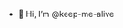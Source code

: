 - 👋 Hi, I’m @keep-me-alive
<!---
- 👀 I’m interested in Java
- 🌱 I’m currently learning ...
- 💞️ I’m looking to collaborate on ...
- 📫 How to reach me ...
--->
<!---
keep-me-alive/keep-me-alive is a ✨ special ✨ repository because its `README.md` (this file) appears on your GitHub profile.
You can click the Preview link to take a look at your changes.
--->
